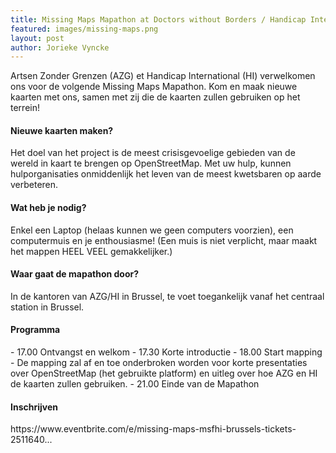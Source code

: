 ```yaml
---
title: Missing Maps Mapathon at Doctors without Borders / Handicap International Brussels 
featured: images/missing-maps.png
layout: post
author: Jorieke Vyncke
---
```


<p>Artsen Zonder Grenzen (AZG) et Handicap International (HI) verwelkomen ons voor de volgende Missing Maps Mapathon. 
Kom en maak nieuwe kaarten met ons, samen met zij die de kaarten zullen gebruiken op het terrein! </p>

<h4>Nieuwe kaarten maken? </h4>

Het doel van het project is de meest crisisgevoelige gebieden van de wereld in kaart te brengen op OpenStreetMap. Met uw hulp, kunnen hulporganisaties onmiddenlijk het leven van de meest kwetsbaren op aarde verbeteren.  

<h4>Wat heb je nodig? </h4>

Enkel een Laptop (helaas kunnen we geen computers voorzien), een computermuis en je enthousiasme! (Een muis is niet verplicht, maar maakt het mappen HEEL VEEL gemakkelijker.)  

<h4>Waar gaat de mapathon door? </h4>
In de kantoren van AZG/HI in Brussel, te voet toegankelijk vanaf het centraal station in Brussel.

<h4>Programma  </h4>
- 17.00 Ontvangst en welkom
- 17.30 Korte introductie 
- 18.00 Start mapping 
- De mapping zal af en toe onderbroken worden voor korte presentaties over OpenStreetMap (het gebruikte platform) en uitleg over hoe AZG en HI de kaarten zullen gebruiken. 
- 21.00 Einde van de Mapathon


<h4>Inschrijven </h4>
https://www.eventbrite.com/e/missing-maps-msfhi-brussels-tickets-2511640...


